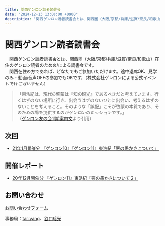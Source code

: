 ```yaml
---
title: 関西ゲンロン読者読書会
date: "2020-12-13 13:00:00 +0900"
description: "関西ゲンロン読者読書会とは、関西圏（大阪/京都/兵庫/滋賀/奈良/和歌山）在住のゲンロン読者のための/による読書会です。（株式会社ゲンロンによる公式イベントではございません）"
---
```


# 関西ゲンロン読者読書会

　関西ゲンロン読者読書会とは、関西圏（大阪/京都/兵庫/滋賀/奈良/和歌山）在住のゲンロン読者のための/による読書会です。  
　関西在住の方であれば、どなたでもご参加いただけます。途中退席OK、見学のみ・動画/音声OFFの参加でもOKです。（株式会社ゲンロンによる公式イベントではございません）  
 
> 「東浩紀は、現代の啓蒙は『知の観光』であるべきだと考えています。行くはずのない場所に行き、出会うはずのないひとに出会い、考えるはずのないことを考えること。そのような「誤配」こそが啓蒙の本質であり、そのための場を提供するのがゲンロンのミッションです。」  
> （[ゲンロン友の会11期案内文](https://genron-alpha.com/tomonokai11/)より引用）

## 次回

- [21年1月開催分 『ゲンロン10』『ゲンロン11』東浩紀「悪の愚かさについて」](https://kansai-genron-dokushokai002.peatix.com/)

## 開催レポート

- [20年12月開催分 『ゲンロン11』東浩紀「悪の愚かさについて２」](https://taniyang.github.io/kansai-genron-dokushokai/report201214/)

## お問い合わせ

[お問い合わせフォーム](https://forms.gle/qmFnNDyPa4XXTJNR9)

事務局：[taniyang](http://twitter.com/taniyang/)、[谷口瑶光](http://twitter.com/yokotamanoko/)
